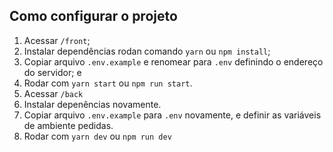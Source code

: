 ## Como configurar o projeto
1) Acessar `/front`;
1) Instalar dependências rodan comando `yarn` ou `npm install`;
1) Copiar arquivo `.env.example` e renomear para `.env` definindo o endereço do servidor; e
1) Rodar com `yarn start` ou `npm run start`.
1) Acessar `/back`
1) Instalar depenências novamente.
1) Copiar arquivo `.env.example` para `.env` novamente, e definir as variáveis de ambiente pedidas.
1) Rodar com `yarn dev` ou `npm run dev`
